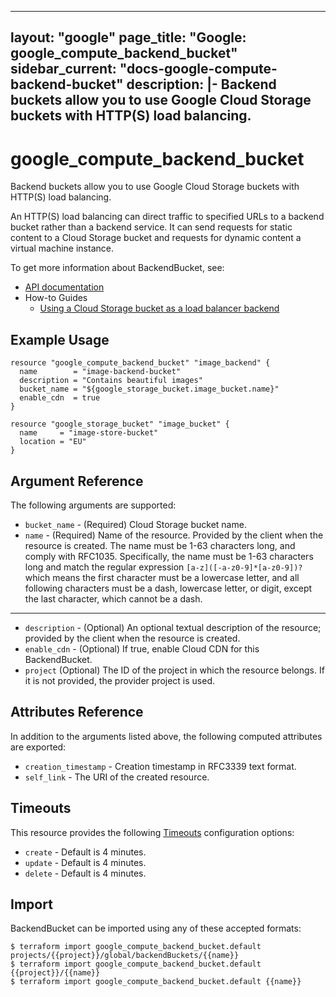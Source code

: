 <!--
  ----------------------------------------------------------------------------

      ***     AUTO GENERATED CODE    ***    AUTO GENERATED CODE     ***

  ----------------------------------------------------------------------------

      This file is automatically generated by Magic Modules and manual
      changes will be clobbered when the file is regenerated.

      Please read more about how to change this file in
      .github/CONTRIBUTING.md.

  ----------------------------------------------------------------------------
-->

---
layout: "google"
page_title: "Google: google_compute_backend_bucket"
sidebar_current: "docs-google-compute-backend-bucket"
description: |-
  Backend buckets allow you to use Google Cloud Storage buckets with HTTP(S)
load balancing.
---

# google\_compute\_backend\_bucket

Backend buckets allow you to use Google Cloud Storage buckets with HTTP(S)
load balancing.

An HTTP(S) load balancing can direct traffic to specified URLs to a
backend bucket rather than a backend service. It can send requests for
static content to a Cloud Storage bucket and requests for dynamic content
a virtual machine instance.

To get more information about BackendBucket, see:

* [API documentation](https://cloud.google.com/compute/docs/reference/latest/backendBuckets)
* How-to Guides
    * [Using a Cloud Storage bucket as a load balancer backend](https://cloud.google.com/compute/docs/load-balancing/http/backend-bucket)

## Example Usage

```hcl
resource "google_compute_backend_bucket" "image_backend" {
  name        = "image-backend-bucket"
  description = "Contains beautiful images"
  bucket_name = "${google_storage_bucket.image_bucket.name}"
  enable_cdn  = true
}

resource "google_storage_bucket" "image_bucket" {
  name     = "image-store-bucket"
  location = "EU"
}
```

## Argument Reference

The following arguments are supported:

* `bucket_name` -
  (Required)
  Cloud Storage bucket name.
* `name` -
  (Required)
  Name of the resource. Provided by the client when the resource is
created. The name must be 1-63 characters long, and comply with
RFC1035.  Specifically, the name must be 1-63 characters long and
match the regular expression `[a-z]([-a-z0-9]*[a-z0-9])?` which means
the first character must be a lowercase letter, and all following
characters must be a dash, lowercase letter, or digit, except the
last character, which cannot be a dash.


- - -

* `description` -
  (Optional)
  An optional textual description of the resource; provided by the
client when the resource is created.
* `enable_cdn` -
  (Optional)
  If true, enable Cloud CDN for this BackendBucket.
* `project` (Optional) The ID of the project in which the resource belongs.
    If it is not provided, the provider project is used.


## Attributes Reference

In addition to the arguments listed above, the following computed attributes are exported:

* `creation_timestamp` -
  Creation timestamp in RFC3339 text format.
* `self_link` - The URI of the created resource.


## Timeouts

This resource provides the following
[Timeouts](/docs/configuration/resources.html#timeouts) configuration options:

- `create` - Default is 4 minutes.
- `update` - Default is 4 minutes.
- `delete` - Default is 4 minutes.

## Import

BackendBucket can be imported using any of these accepted formats:

```
$ terraform import google_compute_backend_bucket.default projects/{{project}}/global/backendBuckets/{{name}}
$ terraform import google_compute_backend_bucket.default {{project}}/{{name}}
$ terraform import google_compute_backend_bucket.default {{name}}
```
